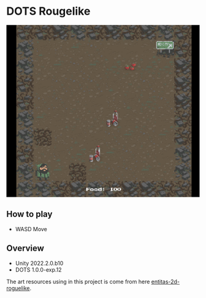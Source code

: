 
# DOTS Rougelike
<p align="center"><img src="https://github.com/JiepengTan/DOTS_Rougelike/blob/main/Documents/Images/Rougelike002.gif?raw=true" width="512"></p> 


## How to play
- WASD Move


## Overview

- Unity 2022.2.0.b10
- DOTS 1.0.0-exp.12

The art resources using in this project is come from here [entitas-2d-roguelike](https://github.com/JamesMcMahon/entitas-2d-roguelike).
